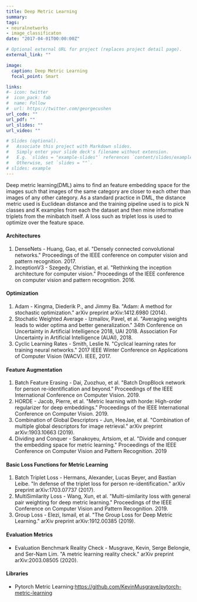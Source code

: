 ```yaml
---
title: Deep Metric Learning
summary:
tags:
- neuralnetworks
- image_classificaton
date: "2017-04-01T00:00:00Z"

# Optional external URL for project (replaces project detail page).
external_link: ""

image:
  caption: Deep Metric Learning
  focal_point: Smart

links:
#- icon: twitter
#  icon_pack: fab
#  name: Follow
#  url: https://twitter.com/georgecushen
url_code: ""
url_pdf: ""
url_slides: ""
url_video: ""

# Slides (optional).
#   Associate this project with Markdown slides.
#   Simply enter your slide deck's filename without extension.
#   E.g. `slides = "example-slides"` references `content/slides/example-slides.md`.
#   Otherwise, set `slides = ""`.
# slides: example
---
```


Deep metric learning(DML) aims to find an feature embedding space for the images such that images of the same category are closer to each other than images of any other category. As a standard practice in DML, the distance metric used is Euclidean distance and the training pipeline used is to pick N classes and K examples from each the dataset and then mine informative triplets from the minibatch itself. A loss such as triplet loss is used to optimize over the feature space.


#### Architectures
1. DenseNets - Huang, Gao, et al. "Densely connected convolutional networks." Proceedings of the IEEE conference on computer vision and pattern recognition. 2017.
2. InceptionV3 - Szegedy, Christian, et al. "Rethinking the inception architecture for computer vision." Proceedings of the IEEE conference on computer vision and pattern recognition. 2016.

#### Optimization
1. Adam - Kingma, Diederik P., and Jimmy Ba. "Adam: A method for stochastic optimization." arXiv preprint arXiv:1412.6980 (2014).
2. Stochatic Weighted Average - Izmailov, Pavel, et al. "Averaging weights leads to wider optima and better generalization." 34th Conference on Uncertainty in Artificial Intelligence 2018, UAI 2018. Association For Uncertainty in Artificial Intelligence (AUAI), 2018.
3. Cyclic Learning Rates - Smith, Leslie N. "Cyclical learning rates for training neural networks." 2017 IEEE Winter Conference on Applications of Computer Vision (WACV). IEEE, 2017.

#### Feature Augmentation
1. Batch Feature Erasing - Dai, Zuozhuo, et al. "Batch DropBlock network for person re-identification and beyond." Proceedings of the IEEE International Conference on Computer Vision. 2019.
2. HORDE - Jacob, Pierre, et al. "Metric learning with horde: High-order regularizer for deep embeddings." Proceedings of the IEEE International Conference on Computer Vision. 2019.
3. Combination of Global Descriptors - Jun, HeeJae, et al. "Combination of multiple global descriptors for image retrieval." arXiv preprint arXiv:1903.10663 (2019).
4. Dividing and Conquer - Sanakoyeu, Artsiom, et al. "Divide and conquer the embedding space for metric learning." Proceedings of the IEEE Conference on Computer Vision and Pattern Recognition. 2019

#### Basic Loss Functions for Metric Learning
1. Batch Triplet Loss - Hermans, Alexander, Lucas Beyer, and Bastian Leibe. "In defense of the triplet loss for person re-identification." arXiv preprint arXiv:1703.07737 (2017).
2. MultiSimilarity Loss - Wang, Xun, et al. "Multi-similarity loss with general pair weighting for deep metric learning." Proceedings of the IEEE Conference on Computer Vision and Pattern Recognition. 2019.
3. Group Loss - Elezi, Ismail, et al. "The Group Loss for Deep Metric Learning." arXiv preprint arXiv:1912.00385 (2019).

#### Evaluation Metrics
- Evaluation Benchmark Reality Check - Musgrave, Kevin, Serge Belongie, and Ser-Nam Lim. "A metric learning reality check." arXiv preprint arXiv:2003.08505 (2020).

#### Libraries
- Pytorch Metric Learning:https://github.com/KevinMusgrave/pytorch-metric-learning
